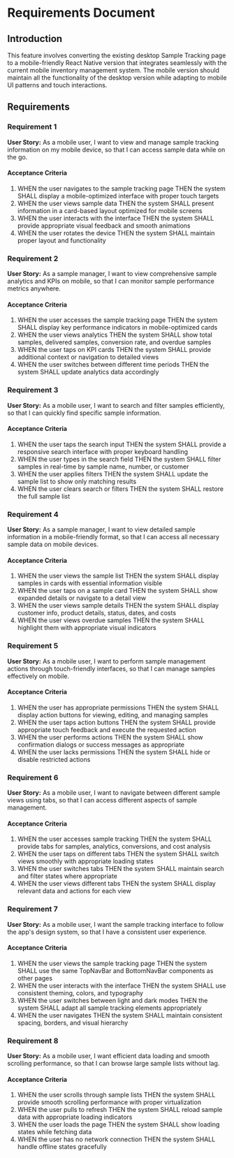 # Requirements Document

## Introduction

This feature involves converting the existing desktop Sample Tracking page to a mobile-friendly React Native version that integrates seamlessly with the current mobile inventory management system. The mobile version should maintain all the functionality of the desktop version while adapting to mobile UI patterns and touch interactions.

## Requirements

### Requirement 1

**User Story:** As a mobile user, I want to view and manage sample tracking information on my mobile device, so that I can access sample data while on the go.

#### Acceptance Criteria

1. WHEN the user navigates to the sample tracking page THEN the system SHALL display a mobile-optimized interface with proper touch targets
2. WHEN the user views sample data THEN the system SHALL present information in a card-based layout optimized for mobile screens
3. WHEN the user interacts with the interface THEN the system SHALL provide appropriate visual feedback and smooth animations
4. WHEN the user rotates the device THEN the system SHALL maintain proper layout and functionality

### Requirement 2

**User Story:** As a sample manager, I want to view comprehensive sample analytics and KPIs on mobile, so that I can monitor sample performance metrics anywhere.

#### Acceptance Criteria

1. WHEN the user accesses the sample tracking page THEN the system SHALL display key performance indicators in mobile-optimized cards
2. WHEN the user views analytics THEN the system SHALL show total samples, delivered samples, conversion rate, and overdue samples
3. WHEN the user taps on KPI cards THEN the system SHALL provide additional context or navigation to detailed views
4. WHEN the user switches between different time periods THEN the system SHALL update analytics data accordingly

### Requirement 3

**User Story:** As a mobile user, I want to search and filter samples efficiently, so that I can quickly find specific sample information.

#### Acceptance Criteria

1. WHEN the user taps the search input THEN the system SHALL provide a responsive search interface with proper keyboard handling
2. WHEN the user types in the search field THEN the system SHALL filter samples in real-time by sample name, number, or customer
3. WHEN the user applies filters THEN the system SHALL update the sample list to show only matching results
4. WHEN the user clears search or filters THEN the system SHALL restore the full sample list

### Requirement 4

**User Story:** As a sample manager, I want to view detailed sample information in a mobile-friendly format, so that I can access all necessary sample data on mobile devices.

#### Acceptance Criteria

1. WHEN the user views the sample list THEN the system SHALL display samples in cards with essential information visible
2. WHEN the user taps on a sample card THEN the system SHALL show expanded details or navigate to a detail view
3. WHEN the user views sample details THEN the system SHALL display customer info, product details, status, dates, and costs
4. WHEN the user views overdue samples THEN the system SHALL highlight them with appropriate visual indicators

### Requirement 5

**User Story:** As a mobile user, I want to perform sample management actions through touch-friendly interfaces, so that I can manage samples effectively on mobile.

#### Acceptance Criteria

1. WHEN the user has appropriate permissions THEN the system SHALL display action buttons for viewing, editing, and managing samples
2. WHEN the user taps action buttons THEN the system SHALL provide appropriate touch feedback and execute the requested action
3. WHEN the user performs actions THEN the system SHALL show confirmation dialogs or success messages as appropriate
4. WHEN the user lacks permissions THEN the system SHALL hide or disable restricted actions

### Requirement 6

**User Story:** As a mobile user, I want to navigate between different sample views using tabs, so that I can access different aspects of sample management.

#### Acceptance Criteria

1. WHEN the user accesses sample tracking THEN the system SHALL provide tabs for samples, analytics, conversions, and cost analysis
2. WHEN the user taps on different tabs THEN the system SHALL switch views smoothly with appropriate loading states
3. WHEN the user switches tabs THEN the system SHALL maintain search and filter states where appropriate
4. WHEN the user views different tabs THEN the system SHALL display relevant data and actions for each view

### Requirement 7

**User Story:** As a mobile user, I want the sample tracking interface to follow the app's design system, so that I have a consistent user experience.

#### Acceptance Criteria

1. WHEN the user views the sample tracking page THEN the system SHALL use the same TopNavBar and BottomNavBar components as other pages
2. WHEN the user interacts with the interface THEN the system SHALL use consistent theming, colors, and typography
3. WHEN the user switches between light and dark modes THEN the system SHALL adapt all sample tracking elements appropriately
4. WHEN the user navigates THEN the system SHALL maintain consistent spacing, borders, and visual hierarchy

### Requirement 8

**User Story:** As a mobile user, I want efficient data loading and smooth scrolling performance, so that I can browse large sample lists without lag.

#### Acceptance Criteria

1. WHEN the user scrolls through sample lists THEN the system SHALL provide smooth scrolling performance with proper virtualization
2. WHEN the user pulls to refresh THEN the system SHALL reload sample data with appropriate loading indicators
3. WHEN the user loads the page THEN the system SHALL show loading states while fetching data
4. WHEN the user has no network connection THEN the system SHALL handle offline states gracefully